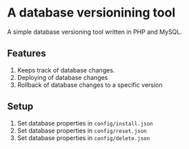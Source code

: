 # A database versionining tool
A simple database versioning tool written in PHP and MySQL. 

## Features
1. Keeps track of database changes.
2. Deploying of database changes
3. Rollback of database changes to a specific version

## Setup
1. Set database properties in `config/install.json`
2. Set database properties in `config/reset.json`
3. Set database properties in `config/delete.json`
